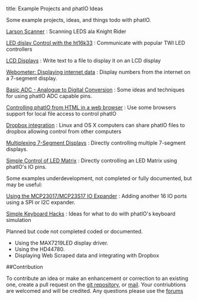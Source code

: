 title:	Example Projects and phatIO Ideas

Some example projects, ideas, and things todo with phatIO.

[Larson Scanner](larson_scanner/)
:	Scanning LEDS ala Knight Rider

[LED dislay Control with the ht16k33](ht16k33/)
:	Communicate with popular TWI LED controllers


[LCD Displays](HD44780/)
:	Write text to a file to display it on an LCD display


[Webometer: Displaying internet data](webometer/)
:	Display numbers from the internet on a 7-segment display.

[Basic ADC - Analogue to Digital Conversion](basic_adc/)
:	Some ideas and techniques for using phatIO ADC capable pins.

[Controlling phatIO from HTML in a web browser](html/)
:	Use some browsers support for local file access to control phatIO

[Dropbox integration](dropbox/)
:	Linux and OS X computers can share phatIO files to dropbox allowing control from other computers

[Multiplexing 7-Segment Displays](7segment/)
:	Directly controlling multiple 7-segment displays.

[Simple Control of LED Matrix](led_matrix/)
:	Directly controlling an LED Matrix using phatIO's IO pins.


Some examples underdevelopment, not completed or fully documented, but may be useful:

[Using the MCP23017/MCP23S17 IO Expander](mcp23X17/)
:	Adding another 16 IO ports using a SPI or I2C expander.

[Simple Keyboard Hacks](keyboard/)
:	Ideas for what to do with phatIO's keyboard simulation


Planned but code not completed coded or documented.

*	Using the MAX7219LED display driver.
*	Using the HD44780.
*	Displaying Web Scraped data and integrating with Dropbox


##Contribution

To contribute an idea or make an enhancement or correction to an existing one, create a pull request on the [git repository](http://github.com/phatio/ideas), or [mail](mailto:andrew@rocketnumbernine.com).  Your contriubtions are welcomed and will be credited.  Any questions please use the [forums](http://www.phatio.com/forum/viewforum.php?f=7&sid=85ba717a4deb0ea2e0af86e029fa002d)
